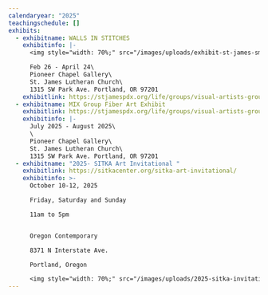 ```yaml
---
calendaryear: "2025"
teachingschedule: []
exhibits:
  - exhibitname: WALLS IN STITCHES
    exhibitinfo: |-
      <img style="width: 70%;" src="/images/uploads/exhibit-st-james-small.jpg">

      Feb 26 - April 24\
      Pioneer Chapel Gallery\
      St. James Lutheran Church\
      1﻿315 SW Park Ave. Portland, OR 97201
    exhibitlink: https://stjamespdx.org/life/groups/visual-artists-group/
  - exhibitname: MIX Group Fiber Art Exhibit
    exhibitlink: https://stjamespdx.org/life/groups/visual-artists-group/
    exhibitinfo: |-
      July 2025 - August 2025\
      \
      Pioneer Chapel Gallery\
      St. James Lutheran Church\
      1﻿315 SW Park Ave. Portland, OR 97201
  - exhibitname: "2025- SITKA Art Invitational "
    exhibitlink: https://sitkacenter.org/sitka-art-invitational/
    exhibitinfo: >-
      October 10-12, 2025

      Friday, Saturday and Sunday

      11am to 5pm


      Oregon Contemporary

      8371 N Interstate Ave.

      Portland, Oregon

      <img style="width: 70%;" src="/images/uploads/2025-sitka-invitational-ecard.png">
---
```

